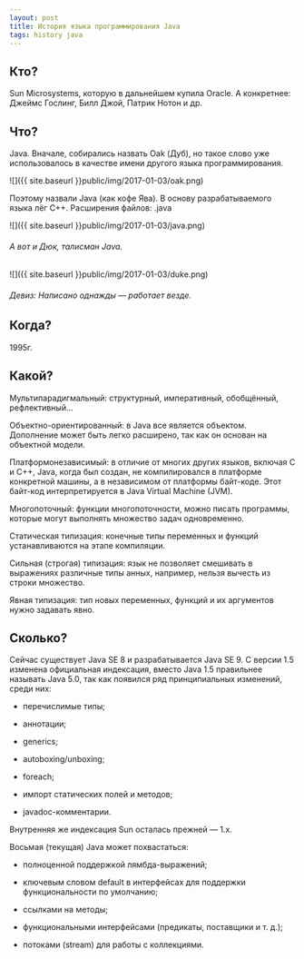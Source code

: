 ```yaml
---
layout: post
title: История языка программирования Java
tags: history java
---
```


## Кто?
Sun Microsystems, которую в дальнейшем купила Oracle.
А конкретнее: Джеймс Гослинг, Билл Джой, Патрик Нотон и др.

## Что?
Java. Вначале, собирались назвать Oak (Дуб), но такое слово
уже использовалось в качестве имени другого языка программирования.

![]({{ site.baseurl }}public/img/2017-01-03/oak.png)

Поэтому назвали Java (как кофе Ява).
В основу разрабатываемого языка лёг C++.
Расширения файлов: .java

![]({{ site.baseurl }}public/img/2017-01-03/java.png)

###### А вот и Дюк, талисман Java.
![]({{ site.baseurl }}public/img/2017-01-03/duke.png)

###### Девиз: Написано однажды — работает везде.

## Когда?
1995г.

## Какой?
Мультипарадигмальный: структурный, императивный, обобщённый, рефлективный...

Объектно-ориентированный: в Java все является объектом. Дополнение может быть легко расширено, так как он основан на объектной модели.

Платформонезависимый: в отличие от многих других языков, включая C и C++, Java, когда был создан, не компилировался в платформе конкретной машины, а в независимом от платформы байт-коде. Этот байт-код интерпретируется в Java Virtual Machine (JVM).

Многопоточный: функции многопоточности, можно писать программы, которые могут выполнять множество задач одновременно.

Статическая типизация: конечные типы переменных и функций устанавливаются на этапе компиляции.

Сильная (строгая) типизация: язык не позволяет смешивать в выражениях различные типы анных, например, нельзя вычесть из строки множество.

Явная типизация: тип новых переменных, функций и их аргументов нужно задавать явно.

## Сколько?
Сейчас существует Java SE 8 и разрабатывается Java SE 9.
C версии 1.5 изменена официальная индексация, вместо Java 1.5 правильнее называть
Java 5.0, так как появился ряд принципиальных изменений, среди них:

- перечислимые типы;

- аннотации;

- generics;

- autoboxing/unboxing;

- foreach;

- импорт статических полей и методов;

- javadoc-комментарии.

Внутренняя же индексация Sun осталась прежней — 1.x.

Восьмая (текущая) Java может похвастаться:

- полноценной поддержкой лямбда-выражений;

- ключевым словом default в интерфейсах для поддержки функциональности по умолчанию;

- ссылками на методы;

- функциональными интерфейсами (предикаты, поставщики и т.&nbsp;д.);

- потоками (stream) для работы с коллекциями.
